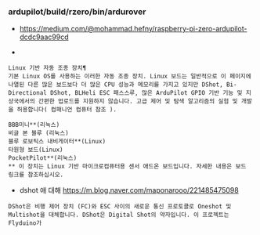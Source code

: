 

### ardupilot/build/rzero/bin/ardurover

-  https://medium.com/@mohammad.hefny/raspberry-pi-zero-ardupilot-dcdc9aac99cd

 - 

```
Linux 기반 자동 조종 장치¶
기본 Linux OS를 사용하는 이러한 자동 조종 장치. Linux 보드는 일반적으로 이 페이지에 나열된 다른 많은 보드보다 더 많은 CPU 성능과 메모리를 가지고 있지만 DShot, Bi-Directional DShot, BLHeli ESC 패스스루, 많은 ArduPilot GPIO 기반 기능 및 지상국에서의 간편한 업로드를 지원하지 않습니다. 고급 제어 및 탐색 알고리즘의 실험 및 개발을 허용합니다( 컴패니언 컴퓨터 참조 ).

BBB미니**(리눅스)
비글 본 블루 (리눅스)
블루 로보틱스 내비게이터**(Linux)
타원형 보드(Linux)
PocketPilot**(리눅스)
** 이 장치는 Linux 기반 마이크로컴퓨터용 센서 애드온 보드입니다. 자세한 내용은 보드 링크를 참조하십시오.

```


- dshot 애 대해 https://m.blog.naver.com/maponarooo/221485475098

```
DShot은 비행 제어 장치 (FC)와 ESC 사이의 새로운 통신 프로토콜로 Oneshot 및 Multishot을 대체합니다. DShot은 Digital Shot의 약자입니다. 이 프로젝트는 Flyduino가


```
